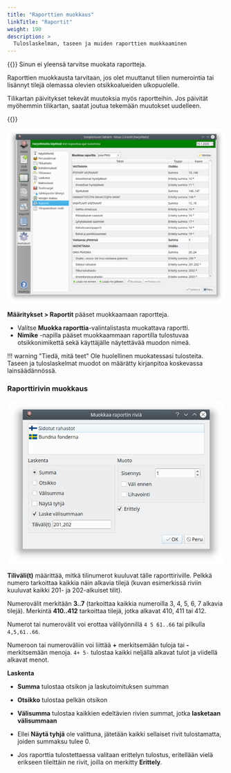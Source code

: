 ```yaml
---
title: "Raporttien muokkaus"
linkTitle: "Raportit"
weight: 190
description: >
  Tuloslaskelman, taseen ja muiden raporttien muokkaaminen
---
```


{{<alert title="Edistynyt toiminto" color="warning">}}
Sinun ei yleensä tarvitse muokata raportteja.

Raporttien muokkausta tarvitaan, jos olet muuttanut tilien numerointia tai lisännyt tilejä olemassa olevien otsikkoalueiden ulkopuolelle.

Tilikartan päivitykset tekevät muutoksia myös raportteihin. Jos päivität myöhemmin tilikartan, saatat joutua tekemään muutokset uudelleen.

{{</alert>}}

![](/img/fi/asetukset/raportit/muokkaus.png)

**Määritykset > Raportit** pääset muokkaamaan raportteja.

- Valitse **Muokka raporttia**-valintalistasta muokattava raportti.
- **Nimike** -napilla pääset muokkaammaan raportilla tulostuvaa otsikkonimikettä sekä käyttäjälle näytettävää muodon nimeä.

!!! warning "Tiedä, mitä teet"
Ole huolellinen muokatessasi tulosteita. Taseen ja tuloslaskelmat muodot on määrätty kirjanpitoa koskevassa lainsäädännössä.

### Raporttirivin muokkaus

![](/img/fi/asetukset/raportit/rivi.png)

**Tiliväli(t)** määrittää, mitkä tilinumerot kuuluvat tälle raporttiriville. Pelkkä numero tarkoittaa kaikkia näin alkavia tilejä (kuvan esimerkissä riviin kuuluvat kaikki 201- ja 202-alkuiset tilit).

Numerovälit merkitään **3..7** (tarkoittaa kaikkia numeroilla 3, 4, 5, 6, 7 alkavia tilejä). Merkintä **410..412** tarkoittaa tilejä, jotka alkavat 410, 411 tai 412.

Numerot tai numerovälit voi erottaa välilyönnillä `4 5 61..66` tai pilkulla `4,5,61..66`.

Numeroon tai numeroväliin voi liittää **+** merkitsemään tuloja tai **-** merkitsemään menoja. `4+ 5-` tulostaa kaikki neljällä alkavat tulot ja viidellä alkavat menot.

**Laskenta**

- **Summa** tulostaa otsikon ja laskutoimituksen summan
- **Otsikko** tulostaa pelkän otsikon
- **Välisumma** tulostaa kaikkien edeltävien rivien summat, jotka **lasketaan välisummaan**
- Ellei **Näytä tyhjä** ole valittuna, jätetään kaikki sellaiset rivit tulostamatta, joiden summaksu tulee 0.

- Jos raporttia tulostettaessa valitaan erittelyn tulostus, eritellään vielä erikseen tileittäin ne rivit, joilla on merkitty **Erittely**.
